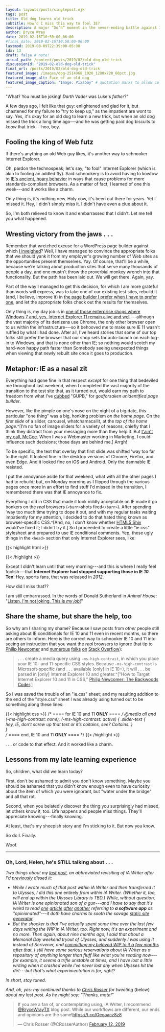```yaml
---
layout: layouts/posts/singlepost.njk
tags: post
title: Old dog learns old trick 
subtitle: How’d I miss this way to fool IE?
description: A major ”Do’h” moment in the never-ending battle against Internet Explorer.
author: Bryce Wray
date: 2019-02-16T10:50:00-06:00
#final_date: 2019-02-16T10:50:00-06:00
lastmod: 2019-08-09T22:39:00-05:00
idx: 13
draft: false # note!
actual_path: /content/posts/2019/02/old-dog-old-trick
discussionId: "2019-02-old-dog-old-trick"
final_url: /posts/2019/02/old-dog-old-trick
featured_image: /images/dog-2514968_1920_1280x720_60pct.jpg
featured_image_alt: Face of an old dog
featured_image_caption: "Image: Pixabay" # quotation marks to allow colon
---
```


"What? You must be joking! *Darth Vader* was Luke's *father*?"

A few days ago, I felt like that guy: enlightened and glad for it, but chastened for my failure to "try to keep up," as the impatient are wont to say. Yes, it's okay for an old dog to learn a new trick, but when an old dog missed the trick a long time ago---and he was getting paid dog biscuits to *know* that trick---hoo, boy.

## Fooling the king of Web futz

If there's anything an old Web guy likes, it's another way to schnooker Internet Explorer.

Oh, pardon the technospeak; let's say, "to fool" Internet Explorer (which is akin to fooling an addled fly). Said schnookery is to avoid having to kowtow to [IE's ancient, hoary behavior](https://crossbrowsertesting.com/blog/browsers/why-is-internet-explorer-so-bad/) in ways that cause problems for more standards-compliant browsers. As a matter of fact, I learned of one this week---and it works like a charm.

Only thing is, it's nothing new. Holy cow, it's been out there for years. Yet I missed it. Hey, I didn't simply miss it. I didn't have even a clue about it.

So, I'm both relieved to know it and embarrassed that I didn't. Let me tell you what happened.

## Wresting victory from the jaws .&nbsp;.&nbsp;.

Remember that wretched excuse for a WordPress page builder against which [I inveighed](/posts/2019/01/blox-sux/)? Well, I have managed to convince the appropriate folks that we should yank it from my employer's growing number of Web sites as the opportunities present themselves. Yay. Of course, that'll be a while, because we're talking about production sites that serve many thousands of people a day, and one mustn't throw the proverbial monkey wrench into that functionality. But the path has been laid out. We will get there. Again, yay.

Part of the way I managed to get this decision, for which I am more grateful than words will express, was to take one of our existing test sites, rebuild it (and, I believe, improve it) in [the page builder I prefer when I have to prefer one](https://elementor.com), and let the appropriate folks check out the results for themselves.

Only thing is, my day job is in [one of those enterprise shops where Windows 7 and, yes, Internet Explorer 11 remain alive and well](https://www.itproportal.com/news/businesses-still-running-windows-7-despite-end-of-service-coming-soon/)---although the vast majority of its denizens use Chrome, the only other browser open to us within the infrastructure---so it behooved me to make sure IE 11 wasn't ruffled by what I had done. After all, I've heard stories that some of our top folks still prefer the browser that our shop sets for auto-launch on each log-in to Windows, and that is none other than IE; so nothing would scotch my hard-won happy path faster than Somebody seeing unexpected things when viewing that newly rebuilt site once it goes to production.

## Metaphor: IE as a nasal zit

Everything had gone fine in that respect *except* for one thing that bedeviled me throughout last weekend, when I completed the vast majority of the transition to the test site that, as it turned out, would earn my path to freedom from what I've [dubbed](/posts/2019/01/blox-sux) "GUPB," for *godforsaken unidentified page builder*.

However, like the pimple on one's nose on the night of a big date, this particular "one thing" was a big, honking problem *on the home page*. On the *first slide* of a slider, carousel, whatchamacallit, at the *top of the home page*.^[I'm no fan of image sliders for a variety of reasons, chiefly that I think they distract from your messaging more than they help it. But [t'ain't my call, McGee](https://www.phrases.org.uk/bulletin_board/61/messages/878.html). When I was a Webmaster working in Marketing, I could influence such decisions; those days are behind me.] Arrgh!

To be specific, the text that overlay that first slide was shifted 'way too far to the right. It looked fine in the desktop versions of Chrome, Firefox, and even Edge. And it looked fine on iOS and Android. Only the damnable IE resisted.

I put the annoyance aside for that weekend, what with all the other pages I had to rebuild; but, on Monday morning as I flipped through the various pages once more in an effort to find stuff I'd missed in the transition, I remembered there was that IE annoyance to fix.

Everything I did in CSS that made it look mildly acceptable on IE made it go bonkers on the *real* browsers (`<burn>`shots fired`</burn>`). After spending 'way too much time trying to dope it out, and with my regular tasks waiting impatiently for my attention, I decided to do that hated thing known as browser-specific CSS.^[And, no, I don't know whether [HTML5 Shiv](https://github.com/aFarkas/html5shiv) would've fixed it; I didn't try it.] So I proceeded to create a little "ie.css" stylesheet and prepared to use IE conditional comments. Yep, those ugly things in the `<head>` section that only Internet Explorer sees, like:

{{< highlight html >}}
<!--[if IE]>
  <link rel="stylesheet" href="/css/ie.css">
<![endif]-->
{{< /highlight >}}

Except I didn't learn until that very morning---and this is where I really feel foolish---that **Internet Explorer had stopped supporting those in IE** ***10***. **Ten**! Hey, sports fans, that was released in *2012*.

How did I miss that??

I am still embarrassed. In the words of Donald Sutherland in *Animal House*: "[Listen, I'm not joking. This is *my job*!](https://www.imdb.com/title/tt0077975/quotes?item=qt0479929)"

## Share the shame, but share the help, too

So why am I sharing my shame? Because I saw posts from *other* people still asking about IE conditionals for IE 10 and 11 even in recent months, so there are others to inform. Here is the correct way to schnooker IE 10 and 11 into seeing an instruction that you want the *real* browsers to ignore (hat tip to [Philip Newcomer](https://philipnewcomer.net/2014/04/target-internet-explorer-10-11-css/) and [numerous](https://stackoverflow.com/questions/19502040/if-ie-conditionals-not-working) [folks](https://stackoverflow.com/questions/27735840/why-are-conditional-comments-in-html-not-recognized-in-internet-explorer-11-is) [on](https://stackoverflow.com/questions/19446584/why-doesnt-internet-explorer-11-honour-conditional-comments-even-when-emulating) [Stack Overflow](https://stackoverflow.com/questions/40656043/conditional-comments-not-working-in-ie11)):

> .&nbsp;.&nbsp;.&nbsp;create a media query using `-ms-high-contrast`, in which you place your IE 10- and 11-specific CSS styles. Because `-ms-high-contrast` is Microsoft-specific (and .&nbsp;.&nbsp;.&nbsp;available [only] in IE 10+), it will .&nbsp;.&nbsp;.&nbsp;be parsed in [only] Internet Explorer 10 and greater.^["How to Target Internet Explorer 10 and 11 in CSS," [Philip Newcomer: The Backwoods Coder](https://philipnewcomer.net/2014/04/target-internet-explorer-10-11-css/).]

So I was saved the trouble of an "ie.css" sheet; and my resulting addition to the end of the "style.css" sheet I was already using turned out to be something along these lines:

{{< highlight css >}}
/* ==== for IE 10 and 11 **ONLY** ==== */
@media all and (-ms-high-contrast: none), (-ms-high-contrast: active) {
  .slider-text {  
    hey, IE, don’t screw up that text or it’s coitains, see? Coitains.
  }  
}  
/* ==== end, IE 10 and 11 **ONLY** ==== */
{{< /highlight >}}

.&nbsp;.&nbsp;. or code to that effect. And it worked like a charm.

## Lessons from my late learning experience

So, children, what did we learn today?

First, don't be ashamed to admit you don't know something. Maybe you should be ashamed that you didn't know enough even to have curiosity about the item of which you were ignorant, but "water under the bridge" and all that rot.

Second, when you belatedly discover the thing you surprisingly had missed, let others know it, too. Life happens and people miss things. They'll appreciate knowing---finally knowing.

At least, that's my sheepish story and I'm sticking to it. But now you know.

So do I. Finally.

Woof.

<hr />

### Oh, Lord, Helen, he's STILL talking about .&nbsp;.&nbsp;.

*Two things about my [last post](/posts/2019/02/ia-for-io/), an abbreviated revisiting of iA Writer after I'd [previously](/posts/2019/01/blox-sux/) dissed it:*

- *While I wrote much of that post within iA Writer and then transferred it to Ulysses, I did this one* entirely *from within iA Writer. (Whether it, too, will end up within the Ulysses Library is TBD.) While, without question, iA Writer is one opinionated son of a gun---and I have to say that it's weird to read [one](https://www.macstories.net/ios/ia-writer-5-2-better-typography-and-external-library-locations/) [article](https://chrisrosser.net/posts/2019/01/26/ia-writer-5-review/) [after](http://randsinrepose.com/archives/bear-an-elegant-combination-of-design-whimsy-and-voice/) [another](https://medium.com/@mariusmasalar/ulysses-vs-ia-writer-a-new-comparison-7015c899e883) referring to* ***a software app*** *as "opinionated"---it doth have charms to sooth the savage [static site generator](https://staticgen.com).*
- *But the shocker is that I've actually spent some time over the last few days writing the WIP in iA Writer, too. Right now, it's an experiment and no more. Then again, about nine months ago, I said that about a Memorial Day weekend tryout of Ulysses, and suddenly I was using it instead of Scrivener, and [committing my beloved WIP to it a few months after that](/posts/2018/09/why-finally-settled-ulysses/). I still have some serious reservations about iA Writer as a repository of anything longer than fluff like what you're reading now---for example, it seems a trifle unstable at times, and I have lost a little writing when it crashed while I've never lost any when Ulysses hit the dirt---but that's what experimentation is for, right?*

*In short, stay tuned.*

*And, oh, yes: my continued thanks to [Chris Rosser](https://chrisrosser.net) for tweeting* (below) *about my last post. As he might say: "Thanks, mate!"*

<blockquote class="twitter-tweet"><p lang="en" dir="ltr">If you are a fan of, or contemplating using, iA Writer, I recommend <a href="https://twitter.com/BryceWrayTX?ref_src=twsrc%5Etfw">@BryceWrayTX</a> blog post. While our workflows are different, our ends and opinions are the same!<a href="https://t.co/Oeoaacz8z8">https://t.co/Oeoaacz8z8</a></p>&mdash; Chris Rosser (@CRosserAuthor) <a href="https://twitter.com/CRosserAuthor/status/1095457720709263360?ref_src=twsrc%5Etfw">February 12, 2019</a></blockquote> <script async src="https://platform.twitter.com/widgets.js" charset="utf-8"></script>